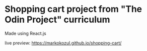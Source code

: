 # Shopping cart project from "The Odin Project" curriculum

Made using React.js

live preview: https://markokozul.github.io/shopping-cart/
